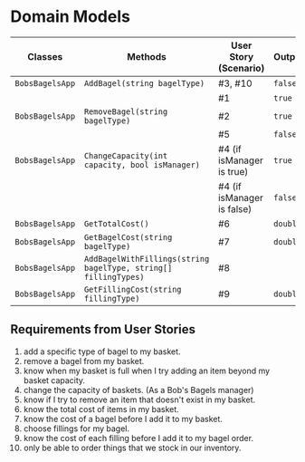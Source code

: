 # Domain Models

| Classes         | Methods                                                         | User Story (Scenario)      | Outputs |
|-----------------|-----------------------------------------------------------------|----------------------------|---------|
| `BobsBagelsApp` | `AddBagel(string bagelType)`                                    | #3, #10                    | `false` |
|                 |                                                                 | #1                         | `true`  |
| `BobsBagelsApp` | `RemoveBagel(string bagelType)`                                 | #2                         | `true`  |
|                 |                                                                 | #5                         | `false` |
| `BobsBagelsApp` | `ChangeCapacity(int capacity, bool isManager)`                  | #4 (if isManager is true)  | `true`  |
|                 |                                                                 | #4 (if isManager is false) | `false` |
| `BobsBagelsApp` | `GetTotalCost()`                                                | #6                         | `double`|
| `BobsBagelsApp` | `GetBagelCost(string bagelType)`                                | #7                         | `double`|
| `BobsBagelsApp` | `AddBagelWithFillings(string bagelType, string[] fillingTypes)` | #8                         |         |
| `BobsBagelsApp` | `GetFillingCost(string fillingType)`                            | #9                         | `double`|

## Requirements from User Stories
1. add a specific type of bagel to my basket.
2. remove a bagel from my basket.
3. know when my basket is full when I try adding an item beyond my basket capacity.
4. change the capacity of baskets. (As a Bob's Bagels manager)
5. know if I try to remove an item that doesn't exist in my basket.
6. know the total cost of items in my basket.
7. know the cost of a bagel before I add it to my basket.
8. choose fillings for my bagel.
9.  know the cost of each filling before I add it to my bagel order.
10. only be able to order things that we stock in our inventory.
